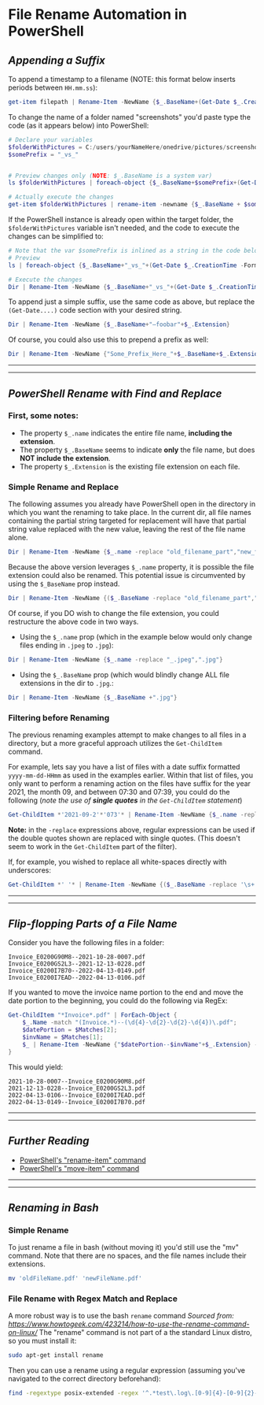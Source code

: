 # File Rename Automation in PowerShell
## _Appending a Suffix_
To append a timestamp to a filename (NOTE: this format below inserts periods between `HH.mm.ss`):
```PowerShell
get-item filepath | Rename-Item -NewName {$_.BaseName+(Get-Date $_.CreationTime -Format "yyyy-MM-dd HH.mm.ss" )+$_.Extension}
```

To change the name of a folder named "screenshots" you'd paste type the code (as it appears below) into PowerShell:
```PowerShell
# Declare your variables
$folderWithPictures = C:/users/yourNameHere/onedrive/pictures/screenshots
$somePrefix = "_vs_"


# Preview changes only (NOTE: $_.BaseName is a system var)
ls $folderWithPictures | foreach-object {$_.BaseName+$somePrefix+(Get-Date $_.CreationTime -Format "yyyy-MM-dd-HHmm" )+$_.Extension}

# Actually execute the changes
get-item $folderWithPictures | rename-item -newname {$_.BaseName + $somePrefix + (Get-Date $_.CreationTime -Format "yyyy-MM-dd-HHmm") + $_.Extension}
```

If the PowerShell instance is already open within the target folder, the `$folderWithPictures` variable isn't needed, and the code to execute the changes can be simplified to:
```PowerShell
# Note that the var $somePrefix is inlined as a string in the code below
# Preview
ls | foreach-object {$_.BaseName+"_vs_"+(Get-Date $_.CreationTime -Format "yyyy-MM-dd-HHmm" )+$_.Extension}

# Execute the changes
Dir | Rename-Item -NewName {$_.BaseName+"_vs_"+(Get-Date $_.CreationTime -Format "yyyy-MM-dd-HHmm" )+$_.Extension}
```

To append just a simple suffix, use the same code as above, but replace the `(Get-Date....)` code section with your desired string.
```PowerShell
Dir | Rename-Item -NewName {$_.BaseName+"—foobar"+$_.Extension}
```
Of course, you could also use this to prepend a prefix as well:
```PowerShell
Dir | Rename-Item -NewName {"Some_Prefix_Here_"+$_.BaseName+$_.Extension}
```
----
----
## _PowerShell Rename with Find and Replace_

### First, some notes: 
- The property `$_.name` indicates the entire file name, **including the extension**.
- The property `$_.BaseName` seems to indicate **only** the file name, but does **NOT include the extension**.
- The property `$_.Extension` is the existing file extension on each file.

### Simple Rename and Replace
The following assumes you already have PowerShell open in the directory in which you want the renaming to take place.
In the current dir, all file names containing the partial string targeted for replacement will have that partial string value replaced with the new value, leaving the rest of the file name alone.
```PowerShell
Dir | Rename-Item -NewName {$_.name -replace "old_filename_part","new_filename_part"}
```
Because the above version leverages `$_.name` property, it is possible the file extension could also be renamed. This potential issue is circumvented by using the `$_BaseName` prop instead.
```PowerShell
Dir | Rename-Item -NewName {($_.BaseName -replace "old_filename_part","new_filename_part")+$_.Extension}
```

Of course, if you DO wish to change the file extension, you could restructure the above code in two ways. 
- Using the `$_.name` prop (which in the example below would only change files ending in `.jpeg` to `.jpg`):
```PowerShell
Dir | Rename-Item -NewName {$_.name -replace "_.jpeg",".jpg"}
```
- Using the `$_.BaseName` prop (which would blindly change ALL file extensions in the dir to `.jpg`.:
```PowerShell
Dir | Rename-Item -NewName {$_.BaseName +".jpg"}
```

### Filtering before Renaming
The previous renaming examples attempt to make changes to all files in a directory, but a more graceful approach utilizes the `Get-ChildItem` command. 

For example, lets say you have a list of files with a date suffix formatted `yyyy-mm-dd-HHmm` as used in the examples earlier. Within that list of files, you only want to perform a renaming action on the files have suffix for the year 2021, the month 09, and between 07:30 and 07:39, you could do the following (_note the use of **single quotes** in the `Get-ChildItem` statement_)
```PowerShell
Get-ChildItem *'2021-09-2'*'073'* | Rename-Item -NewName {$_.name -replace "old_filename_part","new_filename_part"}
```
**Note:** in the `-replace` expressions above, regular expressions can be used if the double quotes shown are replaced with single quotes. (This doesn't seem to work in the `Get-ChildItem` part of the filter).

If, for example, you wished to replace all white-spaces directly with underscores:
```PowerShell
Get-ChildItem *' '* | Rename-Item -NewName {($_.BaseName -replace '\s+','_')+$_.Extension}
``` 
----
----
## _Flip-flopping Parts of a File Name_

Consider you have the following files in a folder:

```
Invoice_E0200G90M8--2021-10-28-0007.pdf
Invoice_E0200GS2L3--2021-12-13-0228.pdf
Invoice_E0200I7B70--2022-04-13-0149.pdf
Invoice_E0200I7EAD--2022-04-13-0106.pdf
```

If you wanted to move the invoice name portion to the end and move the date portion to the beginning, you could do the following via RegEx:

```PowerShell
Get-ChildItem "*Invoice*.pdf" | ForEach-Object {
    $_.Name -match "(Invoice.*)--(\d{4}-\d{2}-\d{2}-\d{4})\.pdf";
    $datePortion = $Matches[2];
    $invName = $Matches[1];
    $_ | Rename-Item -NewName {"$datePortion--$invName"+$_.Extension} -Path $Matches[0] -Verbose
}
```

This would yield:

```
2021-10-28-0007--Invoice_E0200G90M8.pdf
2021-12-13-0228--Invoice_E0200GS2L3.pdf
2022-04-13-0106--Invoice_E0200I7EAD.pdf
2022-04-13-0149--Invoice_E0200I7B70.pdf
```
----
----
## _Further Reading_
- [PowerShell's "rename-item" command](https://www.pdq.com/powershell/rename-item/)
- [PowerShell's "move-item" command](https://www.pdq.com/powershell/move-item/)
----
----
## _Renaming in Bash_
### Simple Rename
To just rename a file in bash (without moving it) you'd still use the "mv" command. Note that there are no spaces, and the file names include their extensions. 
```bash
mv 'oldFileName.pdf' 'newFileName.pdf'
```
### File Rename with Regex Match and Replace
A more robust way is to use the bash `rename` command
_Sourced from: https://www.howtogeek.com/423214/how-to-use-the-rename-command-on-linux/_
The "rename" command is not part of a the standard Linux distro, so you must install it:
```bash
sudo apt-get install rename
```
Then you can use a rename using a regular expression (assuming you've navigated to the correct directory beforehand):
```bash
find -regextype posix-extended -regex '^.*test\.log\.[0-9]{4}-[0-9]{2}-[0-9]{2}\.*'
```

